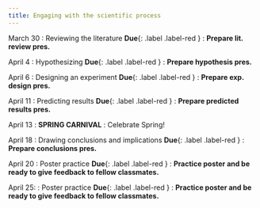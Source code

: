 ```yaml
---
title: Engaging with the scientific process
---
```


March 30
:    Reviewing the literature   **Due**{: .label .label-red }
     :  **Prepare lit. review pres.**

April 4
:    Hypothesizing   **Due**{: .label .label-red }
     :  **Prepare hypothesis pres.**

April 6
:    Designing an experiment   **Due**{: .label .label-red }
     :  **Prepare exp. design pres.**

April 11
:    Predicting results   **Due**{: .label .label-red }
     :  **Prepare predicted results pres.**

April 13
: **SPRING CARNIVAL**
     :  Celebrate Spring!

April 18
:    Drawing conclusions and implications   **Due**{: .label .label-red }
     :  **Prepare conclusions pres.**

April 20
:    Poster practice **Due**{: .label .label-red }
     :  **Practice poster and be ready to give feedback to fellow classmates.**    

April 25:
:    Poster practice   **Due**{: .label .label-red }
     :  **Practice poster and be ready to give feedback to fellow classmates.**    
